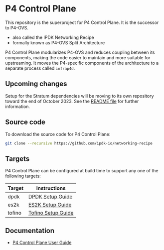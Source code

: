 # P4 Control Plane

This repository is the superproject for P4 Control Plane.
It is the successor to P4-OVS.

- also called the IPDK Networking Recipe
- formally known as P4-OVS Split Architecture

P4 Control Plane modularizes P4-OVS and reduces coupling between its
components, making the code easier to maintain and more suitable for
upstreaming.
It moves the P4-specific components of the architecture to a separate
process called `infrap4d`.

## Upcoming changes

Setup for the Stratum dependencies will be moving to its own repository
toward the end of October 2023. See the [README file](setup/README.md) for
further information.

## Source code

To download the source code for P4 Control Plane:

```bash
git clone --recursive https://github.com/ipdk-io/networking-recipe
```

## Targets

P4 Control Plane can be configured at build time to support any one
of the following targets:

| Target | Instructions |
| ------ | ------------ |
| dpdk   | [DPDK Setup Guide](https://ipdk.io/p4cp-userguide/guides/setup/dpdk-setup-guide.html) |
| es2k   | [ES2K Setup Guide](https://ipdk.io/p4cp-userguide/guides/setup/es2k-setup-guide.html) |
| tofino | [Tofino Setup Guide](https://ipdk.io/p4cp-userguide/guides/setup/tofino-setup-guide.html) |

## Documentation

- [P4 Control Plane User Guide](https://ipdk.io/p4cp-userguide/)
